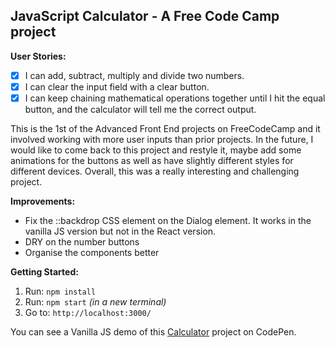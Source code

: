 ## JavaScript Calculator -  A Free Code Camp project

**User Stories:**
- [x] I can add, subtract, multiply and divide two numbers.
- [x] I can clear the input field with a clear button.
- [x] I can keep chaining mathematical operations together until I hit the equal
 button, and the calculator will tell me the correct output.

This is the 1st of the Advanced Front End projects on FreeCodeCamp and it
involved working with more user inputs than prior projects. In the future, I
would like to come back to this project and restyle it, maybe add some
animations for the buttons as well as have slightly different styles for
different devices. Overall, this was a really interesting and challenging
project.

**Improvements:**
- Fix the ::backdrop CSS element on the Dialog element. It works in the vanilla
JS version but not in the React version.
- DRY on the number buttons
- Organise the components better

**Getting Started:**
 1. Run: `npm install`
 2. Run: `npm start` _(in a new terminal)_
 3. Go to: `http://localhost:3000/`

You can see a Vanilla JS demo of this
[Calculator](https://codepen.io/Pagey/pen/WdXejZ) project on CodePen.
